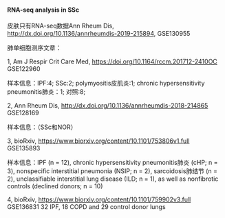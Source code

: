 #### RNA-seq analysis in SSc 

皮肤只有RNA-seq数据Ann Rheum Dis, http://dx.doi.org/10.1136/annrheumdis-2019-215894, GSE130955

肺单细胞测序文章：

1, Am J Respir Crit Care Med, https://doi.org/10.1164/rccm.201712-2410OC  GSE122960

样本信息：IPF:4;  SSc:2;  polymyositis皮肌炎:1;  chronic hypersensitivity pneumonitis肺炎：1;  对照:8;

2, Ann Rheum Dis,  http://dx.doi.org/10.1136/annrheumdis-2018-214865  GSE128169

样本信息：（SSc和NOR）

3, bioRxiv, https://www.biorxiv.org/content/10.1101/753806v1.full  GSE135893

样本信息：IPF (n = 12), chronic hypersensitivity pneumonitis肺炎 (cHP; n = 3), nonspecific interstitial pneumonia (NSIP; n = 2), sarcoidosis肺结节 (n = 2),  unclassifiable interstitial lung disease (ILD; n = 1), as well as nonfibrotic controls (declined donors; n = 10)

4, bioRxiv, https://www.biorxiv.org/content/10.1101/759902v3.full  GSE136831
32 IPF, 18 COPD and 29 control donor lungs



